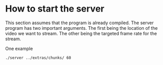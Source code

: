 # How to start the server

This section assumes that the program is already compiled.
The server program has two important arguments.
The first being the location of the video we want to stream.
The other being the targeted frame rate for the stream.  

One example 
    
    ./server ../extras/chunks/ 60